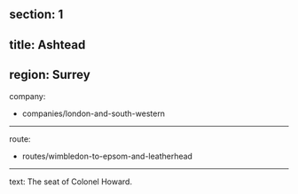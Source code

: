 section: 1
----
title: Ashtead
----
region: Surrey
----
company:
- companies/london-and-south-western
----
route:
- routes/wimbledon-to-epsom-and-leatherhead
----
text: The seat of Colonel Howard.
